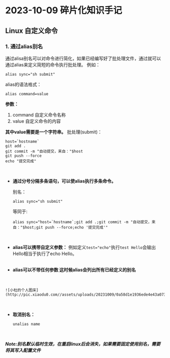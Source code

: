 # 2023-10-09 碎片化知识手记

## Linux 自定义命令
### 1. 通过alias别名
通过alisa别名可以对命令进行简化，如果已经编写好了批处理文件，通过就可以通过alias来定义简短的命令执行批处理。
例如：
```shell
alias sync="sh submit"
```
alias的语法格式：

```shell
alias command=value
```
**参数：**
1. command 自定义命令名称
2. value 自定义命令的内容
   
**其中value需要是一个字符串。**
批处理(submit)：
```shell
host=`hostname`
git add .
git commit -m "自动提交，来自："$host
git push --force
echo "提交完成"
```
<br>

* **通过分号分隔多条语句，可以使alias执行多条命令。**

   别名：
   ```
   alias sync="sh submit"
   ```
    等同于:
    ```shell
    alias sync="host=`hostname`;git add .;git commit -m "自动提交，来自："$host;git push --force;echo '提交完成'"
    ```
<br>

* **alias可以携带自定义参数：**
    例如定义`test="echo"`执行`test Hello`会输出Hello相当于执行了echo Hello。  
    <br>

* **alias可以不带任何参数 这时候alias会列出所有已经定义的别名**
<br>

    ![小杜的个人图床](http://pic.xiaodu0.com//assets/uploads/20231009/0a58d1e1936ede4e43a073db399738e0.png)

<br>

* **取消别名：**
    ```shell
    unalias name
    ```
<br>

***Note:别名默认临时生效，在重启linux后会消失，如果需要固定使用别名，需要将其写入配置文件***

<br>

